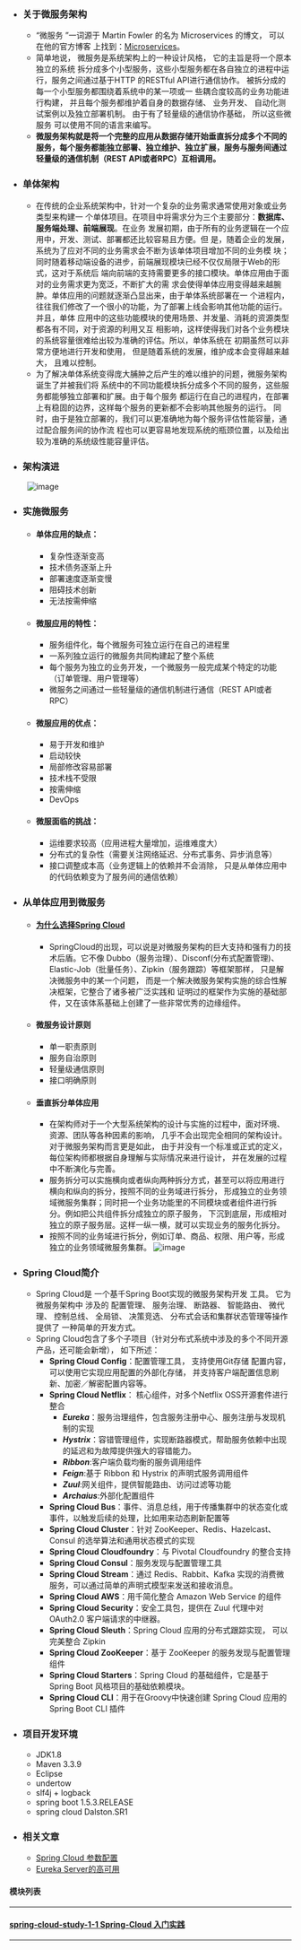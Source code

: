 - ### 关于微服务架构
   + “微服务 ”一词源于 Martin Fowler 的名为 Microservices 的博文， 可以在他的官方博客
上找到：[Microservices](http://mar巨nfowler.com/articles/microservices.html)。
   + 简单地说， 微服务是系统架构上的一种设计风格， 它的主旨是将一个原本独立的系统
拆分成多个小型服务，这些小型服务都在各自独立的进程中运行，服务之间通过基于HTTP
的RESTful API进行通信协作。 被拆分成的每一个小型服务都围绕着系统中的某一项或一
些耦合度较高的业务功能进行构建， 并且每个服务都维护着自身的数据存储、 业务开发、
自动化测试案例以及独立部署机制。 由于有了轻量级的通信协作基础， 所以这些微服务
可以使用不同的语言来编写。
   + **微服务架构就是将一个完整的应用从数据存储开始垂直拆分成多个不同的服务，每个服务都能独立部署、独立维护、独立扩展，服务与服务间通过轻量级的通信机制（REST API或者RPC）互相调用。**

- ### 单体架构
   + 在传统的企业系统架构中，针对一个复杂的业务需求通常使用对象或业务类型来构建一
个单体项目。在项目中将需求分为三个主要部分：**数据库、服务端处理、前端展现**。在业务
发展初期，由于所有的业务逻辑在一个应用中，开发、测试、部署都还比较容易且方便。但
是，随着企业的发展，系统为了应对不同的业务需求会不断为该单体项目增加不同的业务模
块；同时随着移动端设备的进步，前端展现模块已经不仅仅局限于Web的形式，这对于系统后
端向前端的支持需要更多的接口模块。单体应用由于面对的业务需求更为宽泛，不断扩大的需
求会使得单体应用变得越来越腕肿。单体应用的问题就逐渐凸显出来，由于单体系统部署在一
个进程内，往往我们修改了一个很小的功能，为了部署上线会影响其他功能的运行。并且，单体
应用中的这些功能模块的使用场景、并发量、消耗的资源类型都各有不同，对于资源的利用又互
相影响，这样使得我们对各个业务模块的系统容量很难给出较为准确的评估。所以，单体系统在
初期虽然可以非常方便地进行开发和使用， 但是随着系统的发展，维护成本会变得越来越大，
且难以控制。
   + 为了解决单体系统变得庞大脯肿之后产生的难以维护的问题，微服务架构诞生了并被我们将
系统中的不同功能模块拆分成多个不同的服务，这些服务都能够独立部署和扩展。由于每个服务
都运行在自己的进程内，在部署上有稳固的边界，这样每个服务的更新都不会影响其他服务的运行。
同时，由于是独立部署的，我们可以更准确地为每个服务评估性能容量，通过配合服务间的协作流
程也可以更容易地发现系统的瓶颈位置，以及给出较为准确的系统级性能容量评估。

- ### 架构演进
&ensp;&ensp;&ensp;&ensp;
![image](https://github.com/timebusker/spring-cloud-study/raw/master/static/0/架构演进.png?raw=true)  
    
- ### 实施微服务
  + #### 单体应用的缺点：
     - 复杂性逐渐变高
     - 技术债务逐渐上升
     - 部署速度逐渐变慢
     - 阻碍技术创新
     - 无法按需伸缩
  + #### 微服应用的特性：
     - 服务组件化，每个微服务可独立运行在自己的进程里
     - 一系列独立运行的微服务共同构建起了整个系统
     - 每个服务为独立的业务开发，一个微服务一般完成某个特定的功能（订单管理、用户管理等）
     - 微服务之间通过一些轻量级的通信机制进行通信（REST API或者RPC）
  + #### 微服应用的优点：
     - 易于开发和维护
     - 启动较快
     - 局部修改容易部署
     - 技术栈不受限
     - 按需伸缩
     - DevOps
  + #### 微服面临的挑战：
     - 运维要求较高（应用进程大量增加，运维难度大）
     - 分布式的复杂性（需要关注网络延迟、分布式事务、异步消息等）
     - 接口调整成本高（业务逻辑上的依赖并不会消除， 只是从单体应用中的代码依赖变为了服务间的通信依赖）

- ### 从单体应用到微服务
  + #### [为什么选择Spring Cloud](http://blog.didispace.com/microservice-framework/)
     - SpringCloud的出现，可以说是对微服务架构的巨大支持和强有力的技术后盾。它不像
Dubbo（服务治理）、Disconf(分布式配置管理)、Elastic-Job（批量任务）、Zipkin（服务跟踪）等框架那样， 
只是解决微服务中的某一个问题， 而是一个解决微服务架构实施的综合性解决框架，它整合了诸多被广泛实践和
证明过的框架作为实施的基础部件，又在该体系基础上创建了一些非常优秀的边缘组件。

  + #### 微服务设计原则
     - 单一职责原则
     - 服务自治原则
     - 轻量级通信原则
     - 接口明确原则
  + #### 垂直拆分单体应用
     - 在架构师对于一个大型系统架构的设计与实施的过程中，面对环境、资源、团队等各种因素的影响，
几乎不会出现完全相同的架构设计。 对于微服务架构而言更是如此， 由于并没有一个标准或正式的定义， 
每位架构师都根据自身理解与实际情况来进行设计， 并在发展的过程中不断演化与完善。
     - 服务拆分可以实施横向或者纵向两种拆分方式，甚至可以将应用进行横向和纵向的拆分，按照不同的业务域进行拆分，
形成独立的业务领域微服务集群；同时把一个业务功能里的不同模块或者组件进行拆分。例如把公共组件拆分成独立的原子服务，
下沉到底层，形成相对独立的原子服务层。这样一纵一横，就可以实现业务的服务化拆分。
     - 按照不同的业务域进行拆分，例如订单、商品、权限、用户等，形成独立的业务领域微服务集群。
![image](https://github.com/timebusker/spring-cloud-study/raw/master/static/0/服务垂直拆分转型.png?raw=true)

- ### Spring Cloud简介
   + Spring Cloud是 一个基千Spring Boot实现的微服务架构开发 工具。 它为微服务架构中
涉及的 配置管理、 服务治理、 断路器、 智能路由、 微代理、 控制总线、 全局锁、 决策竞选、
分布式会话和集群状态管理等操作提供了 一种简单的开发方式。
   + Spring Cloud包含了多个子项目（针对分布式系统中涉及的多个不同开源产品，还可能会新增）， 如下所述：
     - **Spring Cloud Config**：配置管理工具， 支持使用Git存储 配置内容， 可以使用它实现应用配置的外部化存储，
并支持客户端配置信息刷新、加密／解密配置内容等。
     - **Spring Cloud Netflix**： 核心组件，对多个Netflix OSS开源套件进行整合
         * ***Eureka***：服务治理组件，包含服务注册中心、服务注册与发现机制的实现
         * ***Hystrix***：容错管理组件，实现断路器模式，帮助服务依赖中出现的延迟和为故障提供强大的容错能力。
         * ***Ribbon***:客户端负载均衡的服务调用组件
         * ***Feign***:基于 Ribbon 和 Hystrix 的声明式服务调用组件
         * ***Zuul***:网关组件，提供智能路由、访问过滤等功能
         * ***Archaius***:外部化配置组件
     - **Spring Cloud Bus**：事件、消息总线，用于传播集群中的状态变化或事件，以触发后续的处理，比如用来动态刷新配置等
     - **Spring Cloud Cluster**：针对 ZooKeeper、Redis、Hazelcast、Consul 的选举算法和通用状态模式的实现
     - **Spring Cloud Cloudfoundry**：与 Pivotal Cloudfoundry 的整合支持
     - **Spring Cloud Consul**：服务发现与配置管理工具
     - **Spring Cloud Stream**：通过 Redis、Rabbit、Kafka 实现的消费微服务，可以通过简单的声明式模型来发送和接收消息。
     - **Spring Cloud AWS**：用千简化整合 Amazon Web Service 的组件
     - **Spring Cloud Security**：安全工具包，提供在 Zuul 代理中对 OAuth2.0 客户端请求的中继器。
     - **Spring Cloud Sleuth**：Spring Cloud 应用的分布式跟踪实现， 可以完美整合 Zipkin
     - **Spring Cloud ZooKeeper**：基于 ZooKeeper 的服务发现与配置管理组件
     - **Spring Cloud Starters**：Spring Cloud 的基础组件，它是基于 Spring Boot 风格项目的基础依赖模块。
     - **Spring Cloud CLI**：用于在Groovy中快速创建 Spring Cloud 应用的 Spring Boot CLI 插件

- ### 项目开发环境
  - JDK1.8
  - Maven 3.3.9
  - Eclipse
  - undertow
  - slf4j + logback
  - spring boot 1.5.3.RELEASE
  - spring cloud Dalston.SR1

- ### 相关文章
   - [Spring Cloud 参数配置](https://github.com/timebusker/spring-cloud-study/tree/master/spring-cloud参数配置.md)
   - [Eureka Server的高可用](https://github.com/timebusker/spring-cloud-study/tree/master/Eureka-Server高可用.md)

#### 模块列表
----
#### [spring-cloud-study-1-1 Spring-Cloud 入门实践](https://github.com/timebusker/spring-cloud-study/tree/master/spring-cloud-study-1-1/)

----
